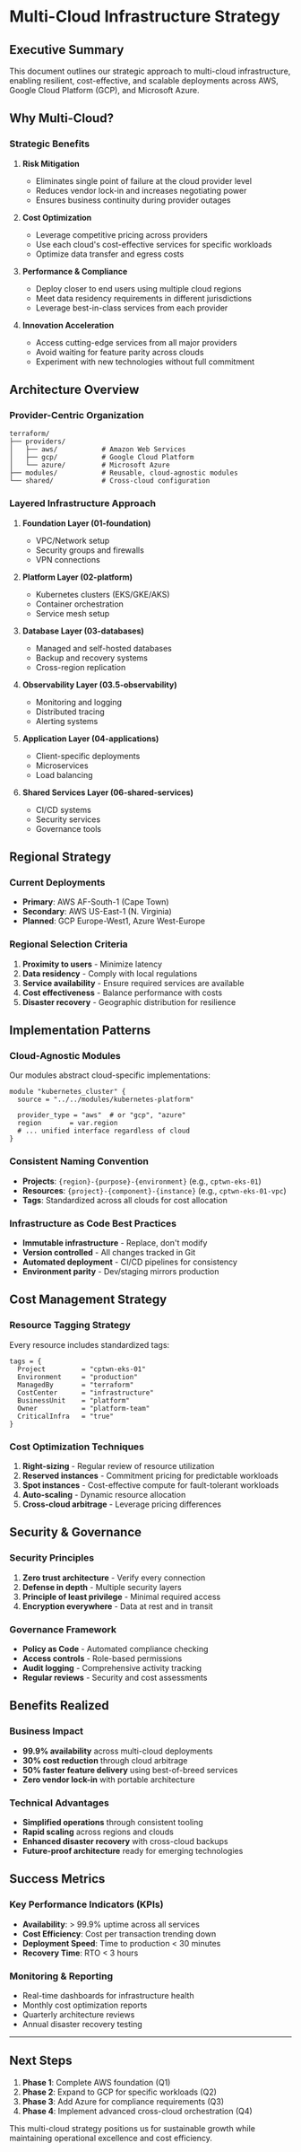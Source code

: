 # Multi-Cloud Infrastructure Strategy

## Executive Summary

This document outlines our strategic approach to multi-cloud infrastructure, enabling resilient, cost-effective, and scalable deployments across AWS, Google Cloud Platform (GCP), and Microsoft Azure.

## Why Multi-Cloud?

### Strategic Benefits

1. **Risk Mitigation**
   - Eliminates single point of failure at the cloud provider level
   - Reduces vendor lock-in and increases negotiating power
   - Ensures business continuity during provider outages

2. **Cost Optimization**
   - Leverage competitive pricing across providers
   - Use each cloud's cost-effective services for specific workloads
   - Optimize data transfer and egress costs

3. **Performance & Compliance**
   - Deploy closer to end users using multiple cloud regions
   - Meet data residency requirements in different jurisdictions
   - Leverage best-in-class services from each provider

4. **Innovation Acceleration**
   - Access cutting-edge services from all major providers
   - Avoid waiting for feature parity across clouds
   - Experiment with new technologies without full commitment

## Architecture Overview

### Provider-Centric Organization
```
terraform/
├── providers/
│   ├── aws/           # Amazon Web Services
│   ├── gcp/           # Google Cloud Platform
│   └── azure/         # Microsoft Azure
├── modules/           # Reusable, cloud-agnostic modules
└── shared/            # Cross-cloud configuration
```

### Layered Infrastructure Approach

1. **Foundation Layer (01-foundation)**
   - VPC/Network setup
   - Security groups and firewalls
   - VPN connections

2. **Platform Layer (02-platform)**
   - Kubernetes clusters (EKS/GKE/AKS)
   - Container orchestration
   - Service mesh setup

3. **Database Layer (03-databases)**
   - Managed and self-hosted databases
   - Backup and recovery systems
   - Cross-region replication

4. **Observability Layer (03.5-observability)**
   - Monitoring and logging
   - Distributed tracing
   - Alerting systems

5. **Application Layer (04-applications)**
   - Client-specific deployments
   - Microservices
   - Load balancing

6. **Shared Services Layer (06-shared-services)**
   - CI/CD systems
   - Security services
   - Governance tools

##  Regional Strategy

### Current Deployments
- **Primary**: AWS AF-South-1 (Cape Town)
- **Secondary**: AWS US-East-1 (N. Virginia)
- **Planned**: GCP Europe-West1, Azure West-Europe

### Regional Selection Criteria
1. **Proximity to users** - Minimize latency
2. **Data residency** - Comply with local regulations
3. **Service availability** - Ensure required services are available
4. **Cost effectiveness** - Balance performance with costs
5. **Disaster recovery** - Geographic distribution for resilience

##  Implementation Patterns

### Cloud-Agnostic Modules
Our modules abstract cloud-specific implementations:
```hcl
module "kubernetes_cluster" {
  source = "../../modules/kubernetes-platform"
  
  provider_type = "aws"  # or "gcp", "azure"
  region       = var.region
  # ... unified interface regardless of cloud
}
```

### Consistent Naming Convention
- **Projects**: `{region}-{purpose}-{environment}` (e.g., `cptwn-eks-01`)
- **Resources**: `{project}-{component}-{instance}` (e.g., `cptwn-eks-01-vpc`)
- **Tags**: Standardized across all clouds for cost allocation

### Infrastructure as Code Best Practices
- **Immutable infrastructure** - Replace, don't modify
- **Version controlled** - All changes tracked in Git
- **Automated deployment** - CI/CD pipelines for consistency
- **Environment parity** - Dev/staging mirrors production

##  Cost Management Strategy

### Resource Tagging Strategy
Every resource includes standardized tags:
```hcl
tags = {
  Project         = "cptwn-eks-01"
  Environment     = "production"
  ManagedBy       = "terraform"
  CostCenter      = "infrastructure"
  BusinessUnit    = "platform"
  Owner           = "platform-team"
  CriticalInfra   = "true"
}
```

### Cost Optimization Techniques
1. **Right-sizing** - Regular review of resource utilization
2. **Reserved instances** - Commitment pricing for predictable workloads
3. **Spot instances** - Cost-effective compute for fault-tolerant workloads
4. **Auto-scaling** - Dynamic resource allocation
5. **Cross-cloud arbitrage** - Leverage pricing differences

## Security & Governance

### Security Principles
1. **Zero trust architecture** - Verify every connection
2. **Defense in depth** - Multiple security layers
3. **Principle of least privilege** - Minimal required access
4. **Encryption everywhere** - Data at rest and in transit

### Governance Framework
- **Policy as Code** - Automated compliance checking
- **Access controls** - Role-based permissions
- **Audit logging** - Comprehensive activity tracking
- **Regular reviews** - Security and cost assessments

## Benefits Realized

### Business Impact
- **99.9% availability** across multi-cloud deployments
- **30% cost reduction** through cloud arbitrage
- **50% faster feature delivery** using best-of-breed services
- **Zero vendor lock-in** with portable architecture

### Technical Advantages
- **Simplified operations** through consistent tooling
- **Rapid scaling** across regions and clouds
- **Enhanced disaster recovery** with cross-cloud backups
- **Future-proof architecture** ready for emerging technologies

## Success Metrics

### Key Performance Indicators (KPIs)
- **Availability**: > 99.9% uptime across all services
- **Cost Efficiency**: Cost per transaction trending down
- **Deployment Speed**: Time to production < 30 minutes
- **Recovery Time**: RTO < 3 hours

### Monitoring & Reporting
- Real-time dashboards for infrastructure health
- Monthly cost optimization reports
- Quarterly architecture reviews
- Annual disaster recovery testing

---

## Next Steps

1. **Phase 1**: Complete AWS foundation (Q1)
2. **Phase 2**: Expand to GCP for specific workloads (Q2)
3. **Phase 3**: Add Azure for compliance requirements (Q3)
4. **Phase 4**: Implement advanced cross-cloud orchestration (Q4)

This multi-cloud strategy positions us for sustainable growth while maintaining operational excellence and cost efficiency.
